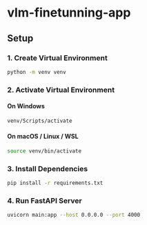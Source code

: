 # vlm-finetunning-app

## Setup

### 1. Create Virtual Environment

```bash
python -m venv venv
```

### 2. Activate Virtual Environment

#### On Windows

```bash
venv/Scripts/activate
```

#### On macOS / Linux / WSL

```bash
source venv/bin/activate
```

### 3. Install Dependencies

```bash
pip install -r requirements.txt
```

### 4. Run FastAPI Server

```bash
uvicorn main:app --host 0.0.0.0 --port 4000
```
